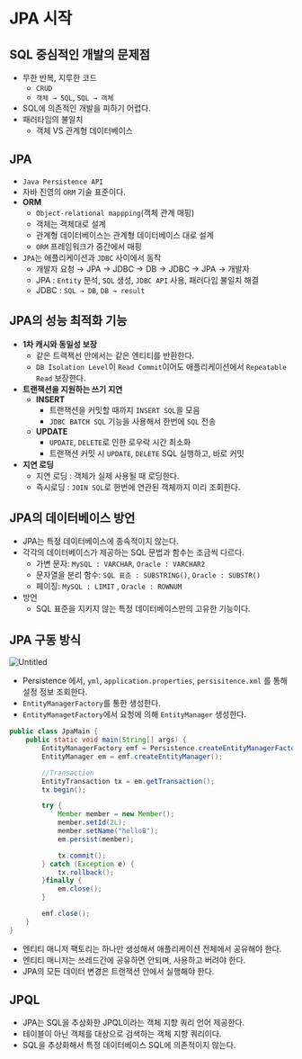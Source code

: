 # JPA 시작

## SQL 중심적인 개발의 문제점

- 무한 반복, 지루한 코드
    - `CRUD`
    - `객체 → SQL`, `SQL → 객체`
- SQL에 의존적인 개발을 피하기 어렵다.
- 패러타임의 불일치
    - 객체 VS 관계형 데이터베이스

## JPA

- `Java Persistence API`
- 자바 진영의 `ORM` 기술 표준이다.
- **ORM**
    - `Object-relational mappping`(객체 관계 매핑)
    - 객체는 객체대로 설계
    - 관계형 데이터베이스는 관계형 데이터베이스 대로 설계
    - `ORM` 프레임워크가 중간에서 매핑
- `JPA`는 애플리케이션과 `JDBC` 사이에서 동작
    - 개발자 요청 → JPA → JDBC → DB → JDBC → JPA → 개발자
    - JPA : `Entity` 분석, `SQL` 생성, `JDBC API` 사용, 패러다임 불일치 해결
    - JDBC : `SQL → DB`, `DB → result`

## JPA의 성능 최적화 기능

- **1차 캐시와 동일성 보장**
    - 같은 트랙잭선 안에서는 같은 엔티티를 반환한다.
    - `DB Isolation Level`이 `Read Commit`이어도 애플리케이션에서 `Repeatable Read` 보장한다.
- **트랜잭션을 지원하는 쓰기 지연**
    - **INSERT**
        - 트랜잭션을 커밋할 때까지 `INSERT SQL`을 모음
        - `JDBC BATCH SQL` 기능을 사용해서 한번에 `SQL` 전송
    - **UPDATE**
        - `UPDATE`, `DELETE`로 인한 로우락 시간 최소화
        - 트랜잭션 커밋 시 `UPDATE`, `DELETE` SQL 실행하고,  바로 커밋
- **지연 로딩**
    - 지연 로딩 : 객체가 실제 사용될 때 로딩한다.
    - 즉시로딩 : `JOIN SQL`로 한번에 연관된 객체까지 미리 조회한다.

## JPA의 데이터베이스 방언

- JPA는 특정 데이터베이스에 종속적이지 않는다.
- 각각의 데이터베이스가 제공하는 SQL 문법과 함수는 조금씩 다르다.
    - 가변 문자: `MySQL : VARCHAR`, `Oracle : VARCHAR2`
    - 문자열을 분리 함수: `SQL 표준 : SUBSTRING()`, `Oracle : SUBSTR()`
    - 페이징: `MySQL : LIMIT` , `Oracle : ROWNUM`
- 방언
    - SQL 표준을 지키지 않는 특정 데이터베이스만의 고유한 기능이다.

## JPA 구동 방식

![Untitled](JPA%20%E1%84%89%E1%85%B5%E1%84%8C%E1%85%A1%E1%86%A8%201ce7d1a2c3804e4f8e47ab34a1c35a66/Untitled.png)

- Persistence 에서, `yml`, `application.properties`, `persisitence.xml` 를 통해 설정 정보 조회한다.
- `EntityManagerFactory`를 통한 생성한다.
- `EntityManagetFactory`에서 요청에 의해 `EntityManager` 생성한다.

```java
public class JpaMain {
    public static void main(String[] args) {
        EntityManagerFactory emf = Persistence.createEntityManagerFactory("hello");
        EntityManager em = emf.createEntityManager();

        //Transaction
        EntityTransaction tx = em.getTransaction();
        tx.begin();

        try {
            Member member = new Member();
            member.setId(2L);
            member.setName("helloB");
            em.persist(member);

            tx.commit();
        } catch (Exception e) {
            tx.rollback();
        }finally {
            em.close();
        }

        emf.close();
    }
}
```

- 엔티티 매니저 팩토리는 하나만 생성해서 애플리케이션 전체에서 공유해야 한다.
- 엔티티 매니저는 쓰레드간에 공유하면 안되며, 사용하고 버려야 한다.
- JPA의 모든 데이터 변경은 트랜잭션 안에서 실행해야 한다.

## JPQL

- JPA는 SQL을 추상화한 JPQL이라는 객체 지향 쿼리 언어 제공한다.
- 테이블이 아닌 객체를 대상으로 검색하는 객체 지향 쿼리이다.
- SQL을 추상화해서 특정 데이터베이스 SQL에 의존적이지 않는다.